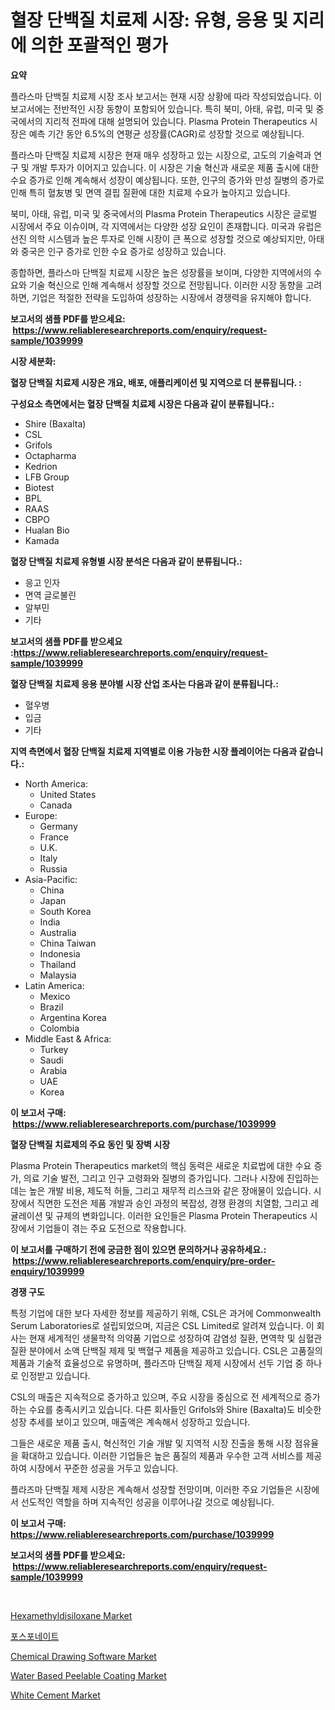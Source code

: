 <p><h1>혈장 단백질 치료제 시장: 유형, 응용 및 지리에 의한 포괄적인 평가</h1></p><p><strong>요약</strong></p>
<p><p>플라스마 단백질 치료제 시장 조사 보고서는 현재 시장 상황에 따라 작성되었습니다. 이 보고서에는 전반적인 시장 동향이 포함되어 있습니다. 특히 북미, 아태, 유럽, 미국 및 중국에서의 지리적 전파에 대해 설명되어 있습니다. Plasma Protein Therapeutics 시장은 예측 기간 동안 6.5%의 연평균 성장률(CAGR)로 성장할 것으로 예상됩니다.</p><p>플라스마 단백질 치료제 시장은 현재 매우 성장하고 있는 시장으로, 고도의 기술력과 연구 및 개발 투자가 이어지고 있습니다. 이 시장은 기술 혁신과 새로운 제품 출시에 대한 수요 증가로 인해 계속해서 성장이 예상됩니다. 또한, 인구의 증가와 만성 질병의 증가로 인해 특히 혈友병 및 면역 결핍 질환에 대한 치료제 수요가 높아지고 있습니다.</p><p>북미, 아태, 유럽, 미국 및 중국에서의 Plasma Protein Therapeutics 시장은 글로벌 시장에서 주요 이슈이며, 각 지역에서는 다양한 성장 요인이 존재합니다. 미국과 유럽은 선진 의학 시스템과 높은 투자로 인해 시장이 큰 폭으로 성장할 것으로 예상되지만, 아태와 중국은 인구 증가로 인한 수요 증가로 성장하고 있습니다.</p><p>종합하면, 플라스마 단백질 치료제 시장은 높은 성장률을 보이며, 다양한 지역에서의 수요와 기술 혁신으로 인해 계속해서 성장할 것으로 전망됩니다. 이러한 시장 동향을 고려하면, 기업은 적절한 전략을 도입하여 성장하는 시장에서 경쟁력을 유지해야 합니다.</p></p>
<p><strong>보고서의 샘플 PDF를 받으세요: &nbsp;<a href="https://www.reliableresearchreports.com/enquiry/request-sample/1039999">https://www.reliableresearchreports.com/enquiry/request-sample/1039999</a></strong></p>
<p><strong>시장 세분화:</strong></p>
<p><strong> 혈장 단백질 치료제 시장은 개요, 배포, 애플리케이션 및 지역으로 더 분류됩니다. :</strong></p>
<p><strong>구성요소 측면에서는 혈장 단백질 치료제 시장은 다음과 같이 분류됩니다.:</strong></p>
<p><ul><li>Shire (Baxalta)</li><li>CSL</li><li>Grifols</li><li>Octapharma</li><li>Kedrion</li><li>LFB Group</li><li>Biotest</li><li>BPL</li><li>RAAS</li><li>CBPO</li><li>Hualan Bio</li><li>Kamada</li></ul></p>
<p><strong> 혈장 단백질 치료제 유형별 시장 분석은 다음과 같이 분류됩니다.:</strong></p>
<p><ul><li>응고 인자</li><li>면역 글로불린</li><li>알부민</li><li>기타</li></ul></p>
<p><strong>보고서의 샘플 PDF를 받으세요 :<a href="https://www.reliableresearchreports.com/enquiry/request-sample/1039999">https://www.reliableresearchreports.com/enquiry/request-sample/1039999</a></strong></p>
<p><strong> 혈장 단백질 치료제 응용 분야별 시장 산업 조사는 다음과 같이 분류됩니다.:</strong></p>
<p><ul><li>혈우병</li><li>입금</li><li>기타</li></ul></p>
<p><strong>지역 측면에서 혈장 단백질 치료제 지역별로 이용 가능한 시장 플레이어는 다음과 같습니다.:</strong></p>
<p><ul>
    <li>
        North America:
        <ul>
            <li>United States</li>
            <li>Canada</li>
        </ul>
    </li>
    <li>
        Europe:
        <ul>
            <li>Germany</li>
            <li>France</li>
            <li>U.K.</li>
            <li>Italy</li>
            <li>Russia</li>
        </ul>
    </li>
    <li>
        Asia-Pacific:
        <ul>
            <li>China</li>
            <li>Japan</li>
            <li>South Korea</li>
            <li>India</li>
            <li>Australia</li>
            <li>China Taiwan</li>
            <li>Indonesia</li>
            <li>Thailand</li>
            <li>Malaysia</li>
        </ul>
    </li>
    <li>
        Latin America:
        <ul>
            <li>Mexico</li>
            <li>Brazil</li>
            <li>Argentina Korea</li>
            <li>Colombia</li>
        </ul>
    </li>
    <li>
        Middle East & Africa:
        <ul>
            <li>Turkey</li>
            <li>Saudi</li>
            <li>Arabia</li>
            <li>UAE</li>
            <li>Korea</li>
        </ul>
    </li>
    </ul></p>
<p><strong>이 보고서 구매: &nbsp;<a href="https://www.reliableresearchreports.com/purchase/1039999">https://www.reliableresearchreports.com/purchase/1039999</a></strong></p>
<p><strong>혈장 단백질 치료제의 주요 동인 및 장벽 시장</strong></p>
<p><p>Plasma Protein Therapeutics market의 핵심 동력은 새로운 치료법에 대한 수요 증가, 의료 기술 발전, 그리고 인구 고령화와 질병의 증가입니다. 그러나 시장에 진입하는데는 높은 개발 비용, 제도적 허들, 그리고 재무적 리스크와 같은 장애물이 있습니다. 시장에서 직면한 도전은 제품 개발과 승인 과정의 복잡성, 경쟁 환경의 치열함, 그리고 레귤레이션 및 규제의 변화입니다. 이러한 요인들은 Plasma Protein Therapeutics 시장에서 기업들이 겪는 주요 도전으로 작용합니다.</p></p>
<p><strong>이 보고서를 구매하기 전에 궁금한 점이 있으면 문의하거나 공유하세요.: &nbsp;<a href="https://www.reliableresearchreports.com/enquiry/pre-order-enquiry/1039999">https://www.reliableresearchreports.com/enquiry/pre-order-enquiry/1039999</a></strong></p>
<p><strong>경쟁 구도</strong></p>
<p><p>특정 기업에 대한 보다 자세한 정보를 제공하기 위해, CSL은 과거에 Commonwealth Serum Laboratories로 설립되었으며, 지금은 CSL Limited로 알려져 있습니다. 이 회사는 현재 세계적인 생물학적 의약품 기업으로 성장하여 감염성 질환, 면역학 및 심혈관 질환 분야에서 소액 단백질 제제 및 백혈구 제품을 제공하고 있습니다. CSL은 고품질의 제품과 기술적 효율성으로 유명하며, 플라즈마 단백질 제제 시장에서 선두 기업 중 하나로 인정받고 있습니다.</p><p>CSL의 매출은 지속적으로 증가하고 있으며, 주요 시장을 중심으로 전 세계적으로 증가하는 수요를 충족시키고 있습니다. 다른 회사들인 Grifols와 Shire (Baxalta)도 비슷한 성장 추세를 보이고 있으며, 매출액은 계속해서 성장하고 있습니다.</p><p>그들은 새로운 제품 출시, 혁신적인 기술 개발 및 지역적 시장 진출을 통해 시장 점유율을 확대하고 있습니다. 이러한 기업들은 높은 품질의 제품과 우수한 고객 서비스를 제공하여 시장에서 꾸준한 성공을 거두고 있습니다.</p><p>플라즈마 단백질 제제 시장은 계속해서 성장할 전망이며, 이러한 주요 기업들은 시장에서 선도적인 역할을 하며 지속적인 성공을 이루어나갈 것으로 예상됩니다.</p></p>
<p><strong>이 보고서 구매: &nbsp; <a href="https://www.reliableresearchreports.com/purchase/1039999">https://www.reliableresearchreports.com/purchase/1039999</a></strong></p>
<p><strong>보고서의 샘플 PDF를 받으세요: &nbsp;<a href="https://www.reliableresearchreports.com/enquiry/request-sample/1039999">https://www.reliableresearchreports.com/enquiry/request-sample/1039999</a></strong><strong></strong></p>
<p>&nbsp;</p>
<p><p><a href="https://issuu.com/reportprime-2/docs/hexamethyldisiloxane-market-size-2030.pptx">Hexamethyldisiloxane Market</a></p><p><a href="https://github.com/vsoq0zknh59/Market-Research-Report-List-1/blob/main/1119437189705.md">포스포네이트</a></p><p><a href="https://issuu.com/reportprime-2/docs/chemical-drawing-software-market-size-2030.pptx">Chemical Drawing Software Market</a></p><p><a href="https://view.publitas.com/reportprime-1/water-based-peelable-coating-market-research-report-the-key-to-successful-business-strategy-forecasted-for-period-from-2023-2030/">Water Based Peelable Coating Market</a></p><p><a href="https://github.com/prosalinda88/Market-Research-Report-List-3/blob/main/white-cement-market.md">White Cement Market</a></p></p>